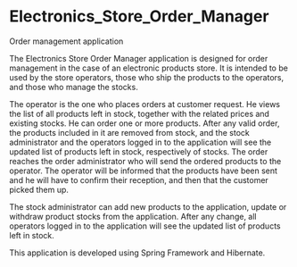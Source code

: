 # Electronics_Store_Order_Manager
Order management application

The Electronics Store Order Manager application is designed for order management in the case of an electronic products store. It is intended to be used by
the store operators, those who ship the products to the operators, and those who manage the stocks. 

The operator is the one who places orders at customer request. He views the list of all products left in stock, together with the related prices and existing stocks.
He can order one or more products. After any valid order, the products included in it are removed from stock, and the stock administrator and the operators logged in to
the application will see the updated list of products left in stock, respectively of stocks. The order reaches the order administrator who will send the ordered 
products to the operator. The operator will be informed that the products have been sent and he will have to confirm their reception, and then that the customer 
picked them up.

The stock administrator can add new products to the application, update or withdraw product stocks from the application. After any change, all operators logged in to the
application will see the updated list of products left in stock.

This application is developed using Spring Framework and Hibernate.
